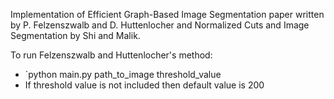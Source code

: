 Implementation of Efficient Graph-Based Image Segmentation paper written by P. Felzenszwalb and D. Huttenlocher and Normalized Cuts and Image Segmentation by Shi and Malik.


To run Felzenszwalb and Huttenlocher's method:
 * `python main.py path_to_image threshold_value 
 * If threshold value is not included then default value is 200
